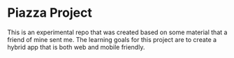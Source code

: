 # Piazza Project


This is an experimental repo that was created based on some material that a friend of mine sent me. The learning goals for this project are to create a hybrid app that is both web and mobile friendly.